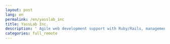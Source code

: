 ```yaml
---
layout: post
lang: en
permalink: /en/yasslab_inc
title: YassLab Inc.
description: ' Agile web development support with Ruby/Rails, management of Japanese Rails Tutorial/Rails Guides, and development of Continuous Translation System '
categories: full_remote
---
```

